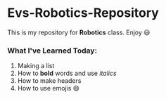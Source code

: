 # Evs-Robotics-Repository
This is my repository for **Robotics** class. Enjoy :smiley:
### What I've Learned Today:
1. Making a list
1. How to __bold__ words and use _italics_
1. How to make headers
1. How to use emojis :smile:
